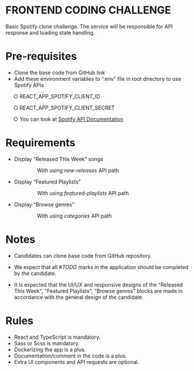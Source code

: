 # **FRONTEND CODING CHALLENGE**

Basic Spotify clone challenge. The service will be responsible for API response and loading state handling.

# **Pre-requisites**

- Clone the base code from GitHub link
- Add these environment variables to “.env” file in root directory to use Spotify APIs

`	`○ REACT_APP_SPOTIFY_CLIENT_ID

`	`○ REACT_APP_SPOTIFY_CLIENT_SECRET

`	`○ You can look at [Spotify API Documentation](https://developer.spotify.com/documentation/)

# **Requirements**

- Display “Released This Week” songs

`            `With using _new-releases_ API path

- Display “Featured Playlists”

`            `With using _featured-playlists_ API path

- Display “Browse genres”

`            `With using _categories_ API path

# **Notes**

- Candidates can clone base code from GitHub repository.

- We expect that all _#TODO_ marks in the application should be completed by the candidate.
- It is expected that the UI/UX and responsive designs of the "Released This Week", "Featured Playlists", "Browse genres" blocks are made in accordance with the general design of the candidate.

# **Rules**

- React and TypeScript is mandatory.
- Sass or Scss is mandatory.
- Dockerizing the app is a plus.
- Documentation/comment in the code is a plus.
- Extra UI components and API requests are optional.
